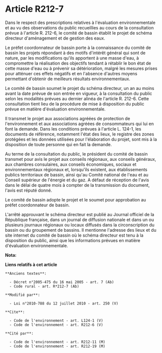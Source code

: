 # Article R212-7

Dans le respect des prescriptions relatives à l'évaluation environnementale et au vu des observations du public recueillies
au cours de la consultation prévue à l'article R. 212-6, le comité de bassin établit le projet de schéma directeur
d'aménagement et de gestion des eaux. 

Le préfet coordonnateur de bassin porte à la connaissance du comité de bassin les projets répondant à des motifs d'intérêt
général qui sont de nature, par les modifications qu'ils apportent à une masse d'eau, à compromettre la réalisation des
objectifs tendant à rétablir le bon état de cette masse d'eau ou à prévenir sa détérioration, malgré les mesures prises pour
atténuer ces effets négatifs et en l'absence d'autres moyens permettant d'obtenir de meilleurs résultats environnementaux. 

Le comité de bassin soumet le projet du schéma directeur, un an au moins avant la date prévue de son entrée en vigueur, à la
consultation du public selon les modalités prévues au dernier alinéa de l'article R. 212-6. Cette consultation tient lieu de
la procédure de mise à disposition du public prévue en matière d'évaluation environnementale. 

Il transmet le projet aux associations agréées de protection de l'environnement et aux associations agréées de consommateurs
qui lui en font la demande. Dans les conditions prévues à l'article L. 124-1, les documents de référence, notamment l'état
des lieux, le registre des zones protégées et les données utilisées pour l'élaboration du projet, sont mis à la disposition
de toute personne qui en fait la demande. 

Au terme de la consultation du public, le président du comité de bassin transmet pour avis le projet aux conseils régionaux,
aux conseils généraux, aux chambres consulaires, aux conseils économiques, sociaux et environnementaux régionaux et,
lorsqu'ils existent, aux établissements publics territoriaux de bassin, ainsi qu'au Comité national de l'eau et au Conseil
supérieur de l'énergie et du gaz. A défaut de réception de l'avis dans le délai de quatre mois à compter de la transmission
du document, l'avis est réputé donné. 

Le comité de bassin adopte le projet et le soumet pour approbation au préfet coordonnateur de bassin. 

L'arrêté approuvant le schéma directeur est publié au Journal officiel de la République française, dans un journal de
diffusion nationale et dans un ou plusieurs journaux régionaux ou locaux diffusés dans la circonscription du bassin ou du
groupement de bassins. Il mentionne l'adresse des lieux et du site internet du comité de bassin où le schéma directeur est
tenu à la disposition du public, ainsi que les informations prévues en matière d'évaluation environnementale.

**Nota:**



**Liens relatifs à cet article**

	**Anciens textes**:

	  - Décret n°2005-475 du 16 mai 2005 - art. 7 (Ab)
	  - Code rural - art. R*212-7 (Ab)

	**Modifié par**:

	  - Loi n°2010-788 du 12 juillet 2010 - art. 250 (V)

	**Cite**:

	  - Code de l'environnement - art. L124-1 (V)
	  - Code de l'environnement - art. R212-6 (V)

	**Cité par**:

	  - Code de l'environnement - art. R212-11 (M)
	  - Code de l'environnement - art. R212-19 (M)
